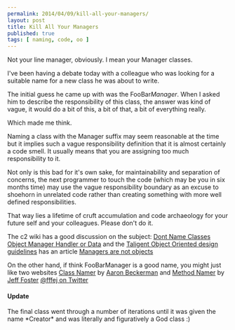 ```yaml
---
permalink: 2014/04/09/kill-all-your-managers/
layout: post
title: Kill All Your Managers
published: true
tags: [ naming, code, oo ]
---
```


Not your line manager, obviously. I mean your Manager classes.

I've been having a debate today with a colleague who was looking for a suitable
name for a new class he was about to write. 

The initial guess he came up with was the FooBar*Manager*. When I asked him
to describe the responsibility of this class, the answer was kind of vague, 
it would do a bit of this, a bit of that, a bit of everything really.

Which made me think. 

Naming a class with the Manager suffix may seem reasonable at the time but 
it implies such a vague responsibility definition that it is almost certainly 
a code smell. It usually means that you are assigning too much responsibility 
to it. 

Not only is this bad for it's own sake, for maintainability and separation 
of concerns, the next programmer to touch the code (which may be you in 
six months time) may use the vague responsibility boundary as an excuse to 
shoehorn in unrelated code rather than creating something with more well 
defined responsibilities. 

That way lies a lifetime of cruft accumulation and code archaeology for 
your future self and your colleagues. Please don't do it.

The c2 wiki has a good discussion on the subject: [Dont Name Classes Object Manager Handler or Data](http://c2.com/cgi/wiki?DontNameClassesObjectManagerHandlerOrData)
and the [Taligent Object Oriented design guidelines](http://root.cern.ch/TaligentDocs/TaligentOnline/DocumentRoot/1.0/Docs/books/WM/WM_3.html) 
has an article [Managers are not objects](http://root.cern.ch/TaligentDocs/TaligentOnline/DocumentRoot/1.0/Docs/books/WM/WM_47.html#HEADING61)

On the other hand, if think FooBarManager is a good name, you might just 
like two websites [Class Namer](http://www.classnamer.com/) by 
[Aaron Beckerman](https://github.com/ab9) and [Method Namer](http://methodnamer.com/) 
by [Jeff Foster](http://www.fatvat.co.uk/) [@fffej on Twitter](https://twitter.com/fffej/)

<div class="alert alert-info">
<h4>Update</h4>
The final class went through a number of iterations until it was given the 
name *Creator* and was literally and figuratively a God class :)
</div>

